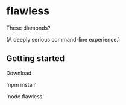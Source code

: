 flawless
========

These diamonds?

(A deeply serious command-line experience.)


## Getting started
Download


'npm install'



'node flawless'

